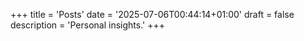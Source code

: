 +++
title = 'Posts'
date = '2025-07-06T00:44:14+01:00'
draft = false
description = 'Personal insights.'
+++
